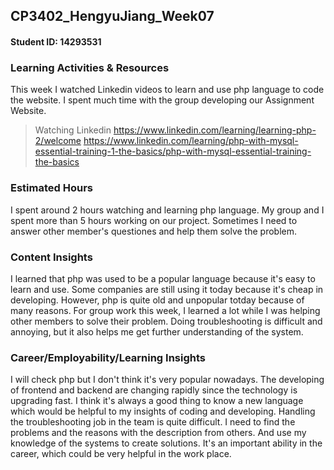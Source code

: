 ﻿## CP3402_HengyuJiang_Week07
#### Student ID: 14293531

### Learning Activities & Resources
This week I watched Linkedin videos to learn and use php language to code the website. I spent much time with the group developing our Assignment Website. 
> Watching Linkedin
https://www.linkedin.com/learning/learning-php-2/welcome
https://www.linkedin.com/learning/php-with-mysql-essential-training-1-the-basics/php-with-mysql-essential-training-the-basics

### Estimated Hours
I spent around 2 hours watching and learning php language. My group and I spent more than 5 hours working on our project. Sometimes I need to answer other member's questiones and help them solve the problem.


### Content Insights
I learned that php was used to be a popular language because it's easy to learn and use. Some companies are still using it today because it's cheap in developing. However, php is quite old and unpopular totday because of many reasons. For group work this week, I learned a lot while I was helping other members to solve their problem. Doing troubleshooting is difficult and annoying, but it also helps me get further understanding of the system.

### Career/Employability/Learning Insights
I will check php but I don't think it's very popular nowadays. The developing of frontend and backend are changing rapidly since the technology is upgrading fast. I think it's always a good thing to know a new language which would be helpful to my insights of coding and developing. Handling the troubleshooting job in the team is quite difficult. I need to find the problems and the reasons with the description from others. And use my knowledge of the systems to create solutions. It's an important ability in the career, which could be very helpful in the work place. 

